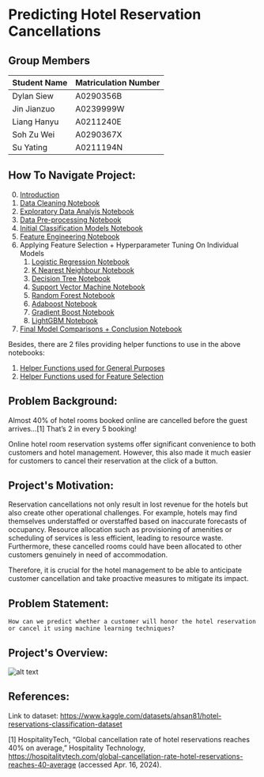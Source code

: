 # Predicting Hotel Reservation Cancellations
## Group Members
| Student Name | Matriculation Number |
|----------|----------|
| Dylan Siew | A0290356B |
| Jin Jianzuo | A0239999W |
| Liang Hanyu | A0211240E |
| Soh Zu Wei | A0290367X |
| Su Yating | A0211194N |

## How To Navigate Project:
0. [Introduction](/0%20-%20Introduction.ipynb)
1. [Data Cleaning Notebook](/1%20-%20Data%20Cleaning.ipynb)
2. [Exploratory Data Analyis Notebook](/2%20-%20Data%20Exploration.ipynb)
3. [Data Pre-processing Notebook](/3%20-%20Data%20Pre-Processing.ipynb)
4. [Initial Classification Models Notebook](/4%20-%20ClassificationModels.ipynb)
5. [Feature Engineering Notebook](/5%20-%20Feature%20Engineering.ipynb)
6. Applying Feature Selection + Hyperparameter Tuning On Individual Models
   1. [Logistic Regression Notebook](/6.1%20-%20Logistic%20Regression.ipynb)
   2. [K Nearest Neighbour Notebook](/6.2%20-%20K%20Nearest%20Neighbour.ipynb)
   3. [Decision Tree Notebook](/6.3%20-%20Decision%20Tree.ipynb)
   4. [Support Vector Machine Notebook](/6.4%20-%20SVM.ipynb)
   5. [Random Forest Notebook](/6.5%20-%20Random%20Forest.ipynb)
   6. [Adaboost Notebook](/6.6%20-%20Adaboost.ipynb)
   7. [Gradient Boost Notebook](/6.7%20-%20Gradient%20Boosting.ipynb)
   8. [LightGBM Notebook](/6.8%20-%20LightGBM.ipynb)
7.  [Final Model Comparisons + Conclusion Notebook](/7%20-%20Model%20Comparison,%20Final%20Model%20and%20Conclusion.ipynb)

Besides, there are 2 files providing helper functions to use in the above notebooks:
1. [Helper Functions used for General Purposes](Utils.py)
2. [Helper Functions used for Feature Selection](FeatureSelectionUtils.py)
   
## Problem Background:
Almost 40% of hotel rooms booked online are cancelled before the guest arrives...[1] That’s 2 in every 5 booking! 

Online hotel room reservation systems offer significant convenience to both customers and hotel management. 
However, this also made it much easier for customers to cancel their reservation at the click of a button. 
## Project's Motivation:
Reservation cancellations not only result in lost revenue for the hotels but also create other operational challenges. For example, hotels may find themselves understaffed or overstaffed based on inaccurate forecasts of occupancy. Resource allocation such as provisioning of amenities or scheduling of services is less efficient, leading to resource waste. Furthermore, these cancelled rooms could have been allocated to other customers genuinely in need of accommodation.

Therefore, it is crucial for the hotel management to be able to anticipate customer cancellation and take proactive measures to mitigate its impact.
## Problem Statement:
```How can we predict whether a customer will honor the hotel reservation or cancel it using machine learning techniques?```


## Project's Overview:
![alt text](image.png)

## References:
Link to dataset: https://www.kaggle.com/datasets/ahsan81/hotel-reservations-classification-dataset

[1] HospitalityTech, “Global cancellation rate of hotel reservations reaches 40% on average,” Hospitality Technology, https://hospitalitytech.com/global-cancellation-rate-hotel-reservations-reaches-40-average (accessed Apr. 16, 2024).